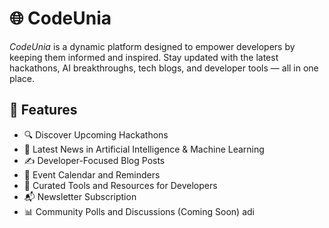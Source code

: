# 🌐 CodeUnia

*CodeUnia* is a dynamic platform designed to empower developers by keeping them informed and inspired. Stay updated with the latest hackathons, AI breakthroughs, tech blogs, and developer tools — all in one place.

## 🚀 Features

- 🔍 Discover Upcoming Hackathons
- 🧠 Latest News in Artificial Intelligence & Machine Learning
- ✍ Developer-Focused Blog Posts
- 📅 Event Calendar and Reminders
- 🧰 Curated Tools and Resources for Developers
- 📬 Newsletter Subscription
- 📊 Community Polls and Discussions (Coming Soon)
adi